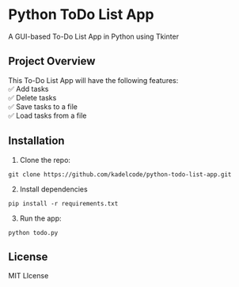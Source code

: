# Python ToDo List App
A GUI-based To-Do List App in Python using Tkinter

## Project Overview
This To-Do List App will have the following features:<br>
✅ Add tasks<br>
✅ Delete tasks<br>
✅ Save tasks to a file<br>
✅ Load tasks from a file<br>

## Installation
1. Clone the repo:
```
git clone https://github.com/kadelcode/python-todo-list-app.git
```
2. Install dependencies
```
pip install -r requirements.txt
```
3. Run the app:
```
python todo.py
```

## License
MIT LIcense

